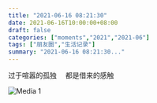 ```yaml
---
title: "2021-06-16 08:21:30"
date: 2021-06-16T10:00:00+08:00
draft: false
categories: ["moments","2021","2021-06"]
tags: ["朋友圈","生活记录"]
summary: "2021-06-16 08:21:30..."
---
```


过于喧嚣的孤独　
都是借来的感触

![Media 1](/Moments/photos/2021-06-16/202106160821300.jpg)


